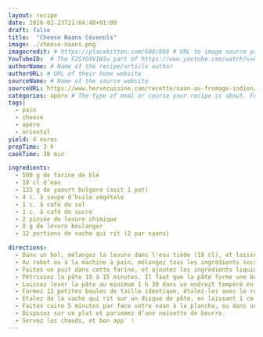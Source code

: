 ```yaml
---
layout: recipe
date: 2020-02-23T21:04:48+01:00
draft: false    
title:  "Cheese Naans Cévenols"
image: ./cheese-naans.png 
imagecredit: # https://placekitten.com/600/800 # URL to image source page, website, or creator
YouTubeID:  # The F2SYDXV1W1w part of https://www.youtube.com/watch?v=F2SYDXV1W1w
authorName: # Name of the recipe/article author
authorURL: # URL of their home website
sourceName: # Name of the source website
sourceURL: https://www.hervecuisine.com/recette/naan-au-fromage-indien/
catégories: apéro # The type of meal or course your recipe is about. For example: "dinner", "entree", or "dessert".
tags:
  - pain
  - cheese
  - apéro
  - oriental
yield: 4 euros
prepTime: 3 h
cookTime: 30 min

ingredients:
  - 500 g de farine de blé
  - 18 cl d’eau
  - 125 g de yaourt bulgare (soit 1 pot)
  - 4 c. à soupe d’huile végétale
  - 1 c. à café de sel
  - 1 c. à café de sucre
  - 2 pincée de levure chimique
  - 8 g de levure boulanger
  - 12 portions de vache qui rit (2 par naans)

directions:
  - Dans un bol, mélangez la levure dans l'eau tiède (18 cl), et laissez de côté.
  - Au robot ou à la machine à pain, mélangez tous les ingrédients secs farine, levure chimique, sel & sucre.
  - Faites un puit dans cette farine, et ajoutez les ingrédients liquides huile, yaourt, l'eau avec la levure.
  - Pétrissez la pâte 10 à 15 minutes. Il faut que la pâte forme une boule autour de l'appareil.
  - Laissez lever la pâte au minimum 1 h 30 dans un endroit tempéré en la recouvrant d'un torchon.
  - Formez 12 petites boules de taille identique, étalez-les avec le rouleau à pâtisserie sur le plan de travail fariné. Il faut qu'elles soient étalées finement.
  - Etalez de la vache qui rit sur un disque de pâte, en laissant 1 cm tout autour, disposez un second disque de pâte par dessus et soudez les bords en appuyant bien avec les doigts. Si vous souhaitez qu'ils soient bien fins, avant de recoller les bords avec de l'eau, étalez-les de nouveau avec le rouleau à patisserie. 
  - Faites cuire 5 minutes par face votre naan à la plancha, ou dans une poêle à crêpes par exemple, sans matière grasse. Il faut que les Naans soient un peu grillés de chaque côté. Astuces, si vous souhaitez gagner du temps, faites les cuire dans plusieurs casseroles...
  - Disposez sur un plat et parsemez d’une noisette de beurre. 
  - Servez les chauds, et bon app' !
---
```

